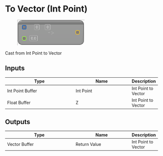# To Vector (Int Point)

<div align="left" data-full-width="false">

<figure><img src="To_Vector_(Int_Point).png" alt=""><figcaption></figcaption></figure>

</div>

Cast from Int Point to Vector

## Inputs

<table>
<thead><tr><th width="250">Type</th><th width="200">Name</th><th>Description</th></tr></thead>
<tbody>
<tr><td>Int Point Buffer</td><td>Int Point</td><td>Int Point to Vector</td></tr>
<tr><td>Float Buffer</td><td>Z</td><td>Int Point to Vector</td></tr>
</tbody>
</table>

## Outputs

<table>
<thead><tr><th width="250">Type</th><th width="200">Name</th><th>Description</th></tr></thead>
<tbody>
<tr><td>Vector Buffer</td><td>Return Value</td><td>Int Point to Vector</td></tr>
</tbody>
</table>